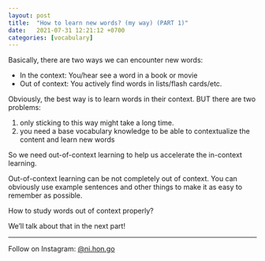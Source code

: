```yaml
---
layout: post
title:  "How to learn new words? (my way) (PART 1)"
date:   2021-07-31 12:21:12 +0700
categories: [vocabulary]
---
```


Basically, there are two ways we can encounter new words:
- In the context: You/hear see a word in a book or movie
- Out of context: You actively find words in lists/flash cards/etc.

Obviously, the best way is to learn words in their context. BUT there are two problems:
1) only sticking to this way might take a long time.
2) you need a base vocabulary knowledge to be able to contextualize the content and learn new words

So we need out-of-context learning to help us accelerate the in-context learning.

Out-of-context learning can be not completely out of context. You can obviously use example sentences and other things to make it as easy to remember as possible.

How to study words out of context properly?

We’ll talk about that in the next part!

_____

Follow on Instagram: [@ni.hon.go](https://instagram.com/ni.hon.go)